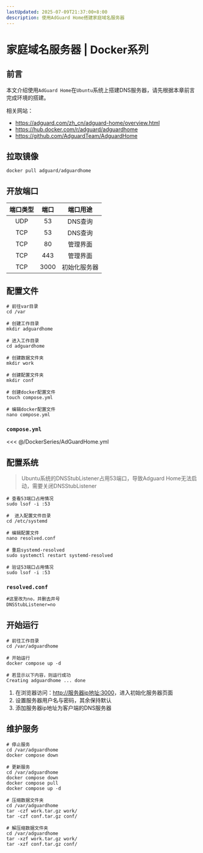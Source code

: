 ```yaml
---
lastUpdated: 2025-07-09T21:37:00+8:00
description: 使用AdGuard Home搭建家庭域名服务器
---
```


# 家庭域名服务器 | Docker系列

## 前言

本文介绍使用`AdGuard Home`在`Ubuntu`系统上搭建DNS服务器，请先根据本章前言完成环境的搭建。

相关网站：

- <https://adguard.com/zh_cn/adguard-home/overview.html>
- <https://hub.docker.com/r/adguard/adguardhome>
- <https://github.com/AdguardTeam/AdguardHome>

## 拉取镜像

```shell
docker pull adguard/adguardhome
```

## 开放端口

| 端口类型 | 端口  |   端口用途   |
| :------: | :---: | :----------: |
|   UDP    |  53   |   DNS查询    |
|   TCP    |  53   |   DNS查询    |
|   TCP    |  80   |   管理界面   |
|   TCP    |  443  |   管理界面   |
|   TCP    | 3000  | 初始化服务器 |

## 配置文件

```shell
# 前往var目录
cd /var

# 创建工作目录
mkdir adguardhome

# 进入工作目录
cd adguardhome

# 创建数据文件夹
mkdir work

# 创建配置文件夹
mkdir conf

# 创建docker配置文件
touch compose.yml

# 编辑docker配置文件
nano compose.yml
```

### `compose.yml`

<<< @/DockerSeries/AdGuardHome.yml

## 配置系统

> Ubuntu系统的DNSStubListener占用53端口，导致Adguard Home无法启动，需要关闭DNSStubListener

```shell
# 查看53端口占用情况
sudo lsof -i :53

#  进入配置文件目录
cd /etc/systemd

# 编辑配置文件
nano resolved.conf

# 重启systemd-resolved
sudo systemctl restart systemd-resolved

# 验证53端口占用情况
sudo lsof -i :53
```

### `resolved.conf`

```txt
#这里改为no，并删去井号
DNSStubListener=no
```

## 开始运行

```shell
# 前往工作目录
cd /var/adguardhome

# 开始运行
docker compose up -d

# 若显示以下内容，则运行成功
Creating adguardhome ... done
```

1. 在浏览器访问：<http://服务器ip地址:3000>，进入初始化服务器页面
2. 设置服务器用户名与密码，其余保持默认
3. 添加服务器ip地址为客户端的DNS服务器

## 维护服务

```shell
# 停止服务
cd /var/adguardhome
docker compose down

# 更新服务
cd /var/adguardhome
docker compose down
docker compose pull
docker compose up -d

# 压缩数据文件夹
cd /var/adguardhome
tar -czf work.tar.gz work/
tar -czf conf.tar.gz conf/

# 解压缩数据文件夹
cd /var/adguardhome
tar -xzf work.tar.gz work/
tar -xzf conf.tar.gz conf/
```
